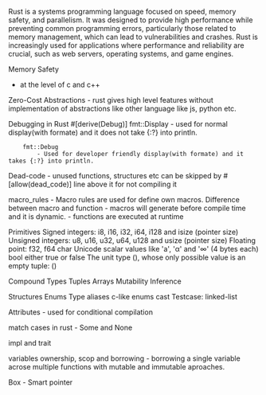 <!-- What is Rust? -->
Rust is a systems programming language focused on speed, memory safety, and parallelism. It was designed to provide high performance while preventing common programming errors, particularly those related to memory management, which can lead to vulnerabilities and crashes. Rust is increasingly used for applications where performance and reliability are crucial, such as web servers, operating systems, and game engines.

Memory Safety
- at the level of c and c++

Zero-Cost Abstractions
    - rust gives high level features without implementation of abstractions like other language like js, python etc.

Debugging in Rust
    #[derive(Debug)]
        fmt::Display
             - used for normal display(with formate) and it does not take {:?} into println.
        
        fmt::Debug
            - Used for developer friendly display(with formate) and it takes {:?} into println.
        
    
Dead-code
    - unused functions, structures etc can be skipped by #[allow(dead_code)] line above it for not compiling it


macro_rules
    - Macro rules are used for define own macros.
    Difference between macro and function
        - macros will generate before compile time and it is dynamic.
        - functions are executed at runtime

Primitives
    Signed integers: i8, i16, i32, i64, i128 and isize (pointer size)
    Unsigned integers: u8, u16, u32, u64, u128 and usize (pointer size)
    Floating point: f32, f64
    char Unicode scalar values like 'a', 'α' and '∞' (4 bytes each)
    bool either true or false
    The unit type (), whose only possible value is an empty tuple: ()

Compound Types
    Tuples
    Arrays
    Mutability
    Inference

Structures
Enums
    Type aliases
    c-like enums 
    cast
    Testcase: linked-list

Attributes
    - used for conditional compilation


match cases in rust
    - Some and None

impl and trait

<!-- use keyword (pending------------------------------------------------) -->


variables ownership, scop and borrowing 
    - borrowing a single variable acrose multiple functions with mutable and immutable aproaches.

Box - Smart  pointer